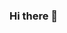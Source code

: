 ### Hi there 👋

<!--
**Madhavgiga1/Madhavgiga1** is a ✨ _special_ ✨ repository because its `README.md` (this file) appears on your GitHub profile.

  ![Leetcode Stats](https://leetcard.jacoblin.cool/Madhavgiga1)
-->
